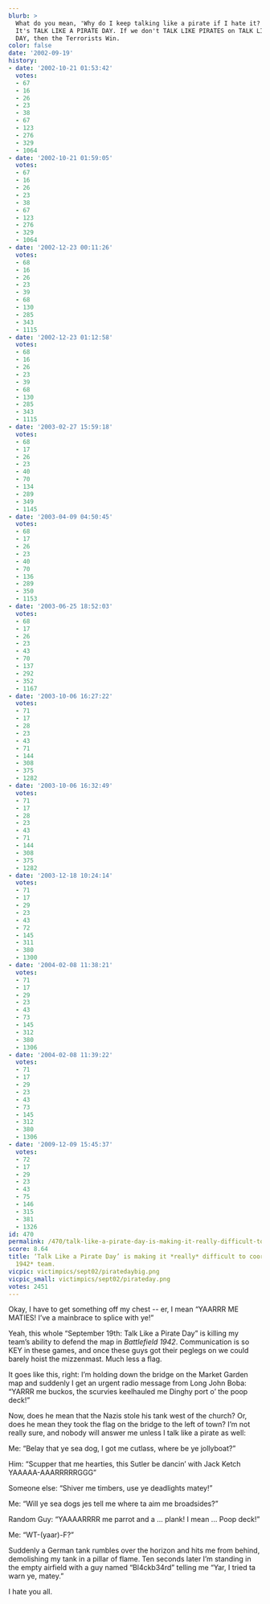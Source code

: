 ```yaml
---
blurb: >
  What do you mean, 'Why do I keep talking like a pirate if I hate it?' Well .. DUH.
  It's TALK LIKE A PIRATE DAY. If we don't TALK LIKE PIRATES on TALK LIKE A PIRATE
  DAY, then the Terrorists Win.
color: false
date: '2002-09-19'
history:
- date: '2002-10-21 01:53:42'
  votes:
  - 67
  - 16
  - 26
  - 23
  - 38
  - 67
  - 123
  - 276
  - 329
  - 1064
- date: '2002-10-21 01:59:05'
  votes:
  - 67
  - 16
  - 26
  - 23
  - 38
  - 67
  - 123
  - 276
  - 329
  - 1064
- date: '2002-12-23 00:11:26'
  votes:
  - 68
  - 16
  - 26
  - 23
  - 39
  - 68
  - 130
  - 285
  - 343
  - 1115
- date: '2002-12-23 01:12:58'
  votes:
  - 68
  - 16
  - 26
  - 23
  - 39
  - 68
  - 130
  - 285
  - 343
  - 1115
- date: '2003-02-27 15:59:18'
  votes:
  - 68
  - 17
  - 26
  - 23
  - 40
  - 70
  - 134
  - 289
  - 349
  - 1145
- date: '2003-04-09 04:50:45'
  votes:
  - 68
  - 17
  - 26
  - 23
  - 40
  - 70
  - 136
  - 289
  - 350
  - 1153
- date: '2003-06-25 18:52:03'
  votes:
  - 68
  - 17
  - 26
  - 23
  - 43
  - 70
  - 137
  - 292
  - 352
  - 1167
- date: '2003-10-06 16:27:22'
  votes:
  - 71
  - 17
  - 28
  - 23
  - 43
  - 71
  - 144
  - 308
  - 375
  - 1282
- date: '2003-10-06 16:32:49'
  votes:
  - 71
  - 17
  - 28
  - 23
  - 43
  - 71
  - 144
  - 308
  - 375
  - 1282
- date: '2003-12-18 10:24:14'
  votes:
  - 71
  - 17
  - 29
  - 23
  - 43
  - 72
  - 145
  - 311
  - 380
  - 1300
- date: '2004-02-08 11:38:21'
  votes:
  - 71
  - 17
  - 29
  - 23
  - 43
  - 73
  - 145
  - 312
  - 380
  - 1306
- date: '2004-02-08 11:39:22'
  votes:
  - 71
  - 17
  - 29
  - 23
  - 43
  - 73
  - 145
  - 312
  - 380
  - 1306
- date: '2009-12-09 15:45:37'
  votes:
  - 72
  - 17
  - 29
  - 23
  - 43
  - 75
  - 146
  - 315
  - 381
  - 1326
id: 470
permalink: /470/talk-like-a-pirate-day-is-making-it-really-difficult-to-coordinate-my-battlefield-1942-team/
score: 8.64
title: ‘Talk Like a Pirate Day’ is making it *really* difficult to coordinate my *Battlefield
  1942* team.
vicpic: victimpics/sept02/piratedaybig.png
vicpic_small: victimpics/sept02/pirateday.png
votes: 2451
---
```


Okay, I have to get something off my chest -- er, I mean “YAARRR ME
MATIES! I’ve a mainbrace to splice with ye!”

Yeah, this whole “September 19th: Talk Like a Pirate Day” is killing my
team’s ability to defend the map in *Battlefield 1942*. Communication is
so KEY in these games, and once these guys got their peglegs on we could
barely hoist the mizzenmast. Much less a flag.

It goes like this, right: I’m holding down the bridge on the Market
Garden map and suddenly I get an urgent radio message from Long John
Boba: “YARRR me buckos, the scurvies keelhauled me Dinghy port o’ the
poop deck!”

Now, does he mean that the Nazis stole his tank west of the church? Or,
does he mean they took the flag on the bridge to the left of town? I’m
not really sure, and nobody will answer me unless I talk like a pirate
as well:

Me: “Belay that ye sea dog, I got me cutlass, where be ye jollyboat?”

Him: “Scupper that me hearties, this Sutler be dancin’ with Jack Ketch
YAAAAA-AAARRRRRGGG”

Someone else: “Shiver me timbers, use ye deadlights matey!”

Me: “Will ye sea dogs jes tell me where ta aim me broadsides?”

Random Guy: “YAAAARRRR me parrot and a ... plank! I mean ... Poop deck!”

Me: “WT-(yaar)-F?”

Suddenly a German tank rumbles over the horizon and hits me from behind,
demolishing my tank in a pillar of flame. Ten seconds later I’m standing
in the empty airfield with a guy named “Bl4ckb34rd” telling me “Yar, I
tried ta warn ye, matey.”

I hate you all.